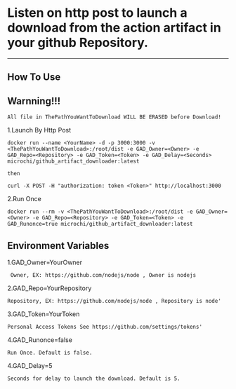 # Listen on http post to launch a download from the action artifact in your github Repository.
---

How To Use
---

## Warnning!!! 

    All file in ThePathYouWantToDownload WILL BE ERASED before Download!

1.Launch By Http Post

    docker run --name <YourName> -d -p 3000:3000 -v <ThePathYouWantToDownload>:/root/dist -e GAD_Owner=<Owner> -e GAD_Repo=<Repository> -e GAD_Token=<Token> -e GAD_Delay=<Seconds> microchi/github_artifact_downloader:latest
    
    then
    
    curl -X POST -H "authorization: token <Token>" http://localhost:3000
    
2.Run Once

    docker run --rm -v <ThePathYouWantToDownload>:/root/dist -e GAD_Owner=<Owner> -e GAD_Repo=<Repository> -e GAD_Token=<Token> -e GAD_Runonce=true microchi/github_artifact_downloader:latest

Environment Variables
---
1.GAD_Owner=YourOwner

     Owner, EX: https://github.com/nodejs/node , Owner is nodejs

2.GAD_Repo=YourRepository

    Repository, EX: https://github.com/nodejs/node , Repository is node'

3.GAD_Token=YourToken

    Personal Access Tokens See https://github.com/settings/tokens'

4.GAD_Runonce=false

    Run Once. Default is false.

4.GAD_Delay=5

    Seconds for delay to launch the download. Default is 5.
